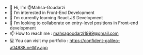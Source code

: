 - 👋 Hi, I’m @Mahsa-Goudarzi
- 👀 I’m interested in Front-End Development
- 🌱 I’m currently learning React.JS Development
- 💞️ I’m looking to collaborate on entry-level positions in Front-end development
- 📫 How to reach me : mahsagoodarzi1999@gmail.com
- 💻 You can visit my portfolio : https://confident-galileo-a04888.netlify.app

<!---
Mahsa-Goudarzi/Mahsa-Goudarzi is a ✨ special ✨ repository because its `README.md` (this file) appears on your GitHub profile.
You can click the Preview link to take a look at your changes.
--->
